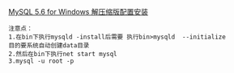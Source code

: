 [MySQL 5.6 for Windows 解压缩版配置安装](https://www.baidu.com/s?ie=utf-8&f=3&rsv_bp=1&rsv_idx=1&tn=baidu&wd=mysqld%20uninstall&oq=mysql%20%E5%8D%B8%E8%BD%BD&rsv_pq=df7776cf00007e4d&rsv_t=1d79Q8ICNzTh6EpN2wuy8npqbOVm0ZrBBf2AVSTkxdGID9BBBZ%2BlF9t46sA&rqlang=cn&rsv_enter=1&inputT=8920&rsv_sug3=71&rsv_sug1=72&rsv_sug7=100&rsv_sug2=0&prefixsug=mysqld%20un&rsp=0&rsv_sug4=58999)
```
注意点：
1.在bin下执行mysqld -install后需要 执行bin>mysqld  --initialize
目的要系统自动创建data目录
2.然后在bin下执行net start mysql 
3.mysql -u root -p
```
